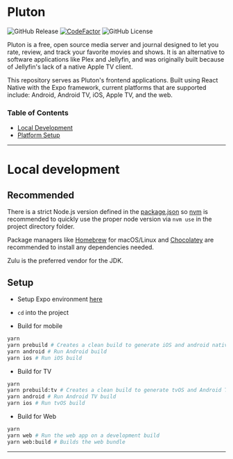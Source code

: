 # Pluton

![GitHub Release](https://img.shields.io/github/v/release/AidenCooper/pluton-app)
[![CodeFactor](https://www.codefactor.io/repository/github/aidencooper/pluton-app/badge)](https://www.codefactor.io/repository/github/aidencooper/pluton-app)
![GitHub License](https://img.shields.io/github/license/AidenCooper/pluton-app)

Pluton is a free, open source media server and journal designed to let you rate, review, and track your favorite movies and shows. It is an alternative to software applications like Plex and Jellyfin, and was originally built because of Jellyfin's lack of a native Apple TV client.

This repository serves as Pluton's frontend applications. Built using React Native with the Expo framework, current platforms that are supported include: Android, Android TV, iOS, Apple TV, and the web.

### Table of Contents

- [Local Development](#local-development)
- [Platform Setup](#platform-setup)

---

# Local development

## Recommended

There is a strict Node.js version defined in the [package.json](./package.json) so [nvm](https://github.com/nvm-sh/nvm) is recommended to quickly use the proper node version via `nvm use` in the project directory folder.

Package managers like [Homebrew](https://brew.sh/) for macOS/Linux and [Chocolatey](https://chocolatey.org/install) are recommended to install any dependencies needed.

Zulu is the preferred vendor for the JDK.

## Setup

- Setup Expo environment [here](https://docs.expo.dev/get-started/set-up-your-environment/?mode=development-build&platform=android&device=simulated&buildEnv=local)

- `cd` into the project

- Build for mobile

```sh
yarn
yarn prebuild # Creates a clean build to generate iOS and android native files
yarn android # Run Android build
yarn ios # Run iOS build
```

- Build for TV

```sh
yarn
yarn prebuild:tv # Creates a clean build to generate tvOS and Android TV native files
yarn android # Run Android TV build
yarn ios # Run tvOS build
```

- Build for Web

```sh
yarn
yarn web # Run the web app on a development build
yarn web:build # Builds the web bundle
```

---
